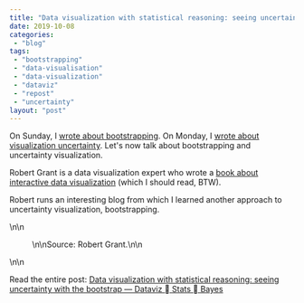 ```yaml
---
title: "Data visualization with statistical reasoning: seeing uncertainty with the bootstrap — Dataviz - Stats - Bayes"
date: 2019-10-08
categories: 
 - "blog"
tags: 
 - "bootstrapping"
 - "data-visualisation"
 - "data-visualization"
 - "dataviz"
 - "repost"
 - "uncertainty"
layout: "post"
---
```


On Sunday, I [wrote about bootstrapping](https://gorelik.net/2019/10/06/bootstrapping-the-right-way/). On Monday, I [wrote about visualization uncertainty](https://gorelik.net/2019/10/07/error-bars-in-bar-charts-you-probably-shouldnt/). Let's now talk about bootstrapping and uncertainty visualization.

Robert Grant is a data visualization expert who wrote a [book about interactive data visualization](http://www.robertgrantstats.co.uk/dataviz-book.html) (which I should read, BTW). 

Robert runs an interesting blog from which I learned another approach to uncertainty visualization, bootstrapping. 

\n\n<figure>\n\nSource: Robert Grant.\n\n</figure>\n\n


Read the entire post: [Data visualization with statistical reasoning: seeing uncertainty with the bootstrap — Dataviz  Stats  Bayes](https://robertgrantstats.wordpress.com/2018/09/17/data-visualization-with-statistical-reasoning-seeing-uncertainty-with-the-bootstrap/)
